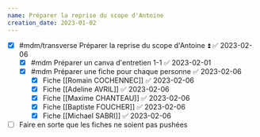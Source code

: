 ```yaml
---
name: Préparer la reprise du scope d'Antoine
creation_date: 2023-01-02
---
```


- [x] #mdm/transverse Préparer la reprise du scope d'Antoine ⏫ ✅ 2023-02-06
	- [x] #mdm Préparer un canva d'entretien 1-1 ✅ 2023-02-01
	- [x] #mdm Préparer une fiche pour chaque personne ✅ 2023-02-06
		- [x] Fiche [[Romain COCHENNEC]] ✅ 2023-02-06
		- [x] Fiche [[Adeline AVRIL]] ✅ 2023-02-06
		- [x] Fiche [[Maxime CHANTEAU]] ✅ 2023-02-06
		- [x] Fiche [[Baptiste FOUCHER]] ✅ 2023-02-06
		- [x] Fiche [[Michael SABRI]] ✅ 2023-02-06
- [ ] Faire en sorte que les fiches ne soient pas pushées